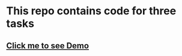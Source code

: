 # This repo contains code for three tasks

## [Click me to see Demo](https://internship-task-tawny.vercel.app/)
